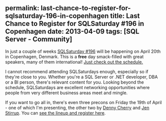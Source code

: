 permalink: last-chance-to-register-for-sqlsaturday-196-in-copenhagen
title: Last Chance to Register for SQLSaturday #196 in Copenhagen
date: 2013-04-09
tags: [SQL Server - Community]
---
In just a couple of weeks [SQLSaturday #196](http://www.sqlsaturday.com/196/eventhome.aspx) will be happening on April 20th in Copenhagen, Denmark. This is a **free** day smack-filled with great speakers, many of them international! [Just check out the schedule.](http://www.sqlsaturday.com/196/schedule.aspx)

I cannot recommend attending SQLSaturdays enough, especially so if they're close to you. Whether you're a SQL Server or .NET developer, DBA or a BI person, there's relevant content for you. Looking beyond the schedule, SQLSaturdays are excellent networking opportunities where people from very different business areas meet and mingle.

If you want to go all in, there's even three precons on Friday the 19th of April - one of which I'm presenting, the other two by [Denny Cherry](http://mrdenny.com/) and [Jen Stirrup](http://www.jenstirrup.com/). You can [see the lineup and register here](http://sqlsat196precon.eventbrite.com/).
